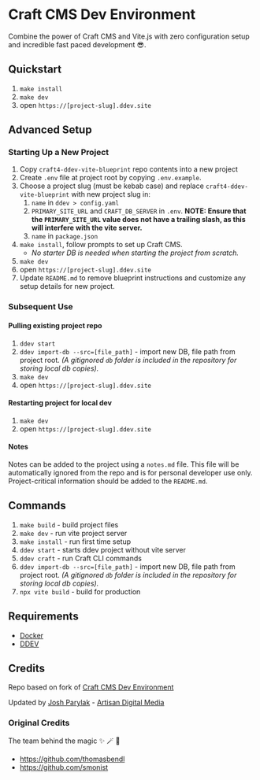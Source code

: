# Craft CMS Dev Environment

Combine the power of Craft CMS and Vite.js with zero configuration setup and incredible fast paced development 😎.

## Quickstart

1. `make install`
2. `make dev`
3. open `https://[project-slug].ddev.site`

## Advanced Setup

### Starting Up a New Project

1. Copy `craft4-ddev-vite-blueprint` repo contents into a new project
2. Create `.env` file at project root by copying `.env.example`.
3. Choose a project slug (must be kebab case) and replace `craft4-ddev-vite-blueprint` with new project slug in:
    1. `name` in `ddev > config.yaml`
    2. `PRIMARY_SITE_URL` and `CRAFT_DB_SERVER` in `.env`. **NOTE: Ensure that the `PRIMARY_SITE_URL` value does not have a trailing slash, as this will interfere with the vite server.**
    3. `name` in `package.json`
4. `make install`, follow prompts to set up Craft CMS.
    - _No starter DB is needed when starting the project from scratch._
5. `make dev`
6. open `https://[project-slug].ddev.site`
7. Update `README.md` to remove blueprint instructions and customize any setup details for new project.

### Subsequent Use

#### Pulling existing project repo

1. `ddev start`
2. `ddev import-db --src=[file_path]` - import new DB, file path from project root. _(A gitignored `db` folder is included in the repository for storing local db copies)._
3. `make dev`
4. open `https://[project-slug].ddev.site`

#### Restarting project for local dev

1. `make dev`
2. open `https://[project-slug].ddev.site`

#### Notes

Notes can be added to the project using a `notes.md` file. This file will be automatically ignored from the repo and is for personal developer use only. Project-critical information should be added to the `README.md`.

## Commands

1. `make build` - build project files
2. `make dev` - run vite project server
3. `make install` - run first time setup
4. `ddev start` - starts ddev project without vite server
5. `ddev craft` - run Craft CLI commands
6. `ddev import-db --src=[file_path]` - import new DB, file path from project root.  _(A gitignored `db` folder is included in the repository for storing local db copies)._
7. `npx vite build` - build for production

## Requirements

- [Docker](https://www.docker.com)
- [DDEV](https://ddev.com)

## Credits

Repo based on fork of [Craft CMS Dev Environment](https://github.com/thomasbendl/craft4-ddev-vite-blueprint)

Updated by [Josh Parylak](https://github.com/joshparylak) - [Artisan Digital Media](https://github.com/ArtisanDM)

### Original Credits

The team behind the magic ✨ 🪄 🦄

- <https://github.com/thomasbendl>
- <https://github.com/smonist>

